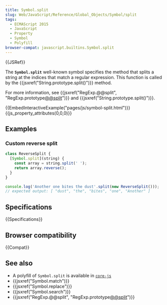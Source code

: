 ```yaml
---
title: Symbol.split
slug: Web/JavaScript/Reference/Global_Objects/Symbol/split
tags:
  - ECMAScript 2015
  - JavaScript
  - Property
  - Symbol
  - Polyfill
browser-compat: javascript.builtins.Symbol.split
---
```

{{JSRef}}

The **`Symbol.split`** well-known symbol specifies the method that splits a
string at the indices that match a regular expression. This function is called
by the {{jsxref("String.prototype.split()")}} method.

For more information, see
{{jsxref("RegExp.@@split", "RegExp.prototype[@@split]()")}}
and {{jsxref("String.prototype.split()")}}.

{{EmbedInteractiveExample("pages/js/symbol-split.html")}}{{js_property_attributes(0,0,0)}}

## Examples

### Custom reverse split

```js
class ReverseSplit {
  [Symbol.split](string) {
    const array = string.split(' ');
    return array.reverse();
  }
}

console.log('Another one bites the dust'.split(new ReverseSplit()));
// expected output: [ "dust", "the", "bites", "one", "Another" ]
```

## Specifications

{{Specifications}}

## Browser compatibility

{{Compat}}

## See also

*   A polyfill of `Symbol.split` is available in
    [`core-js`](https://github.com/zloirock/core-js#ecmascript-symbol)
*   {{jsxref("Symbol.match")}}
*   {{jsxref("Symbol.replace")}}
*   {{jsxref("Symbol.search")}}
*   {{jsxref("RegExp.@@split", "RegExp.prototype[@@split]()")}}
